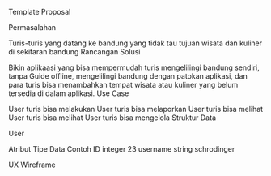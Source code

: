Template Proposal

Permasalahan

Turis-turis yang datang ke bandung yang tidak tau tujuan wisata dan kuliner di sekitaran bandung
Rancangan Solusi

Bikin aplikaasi yang bisa mempermudah turis mengelilingi bandung sendiri, tanpa Guide offline, mengelilingi bandung dengan patokan aplikasi, 
dan para turis bisa menambahkan tempat wisata atau kuliner yang belum tersedia di dalam aplikasi.
Use Case

User turis bisa melakukan 
User turis bisa melaporkan
User turis bisa melihat 
User turis bisa melihat 
User turis bisa mengelola 
Struktur Data

User

Atribut	Tipe Data	Contoh
ID	integer	23
username	string	schrodinger

UX Wireframe
